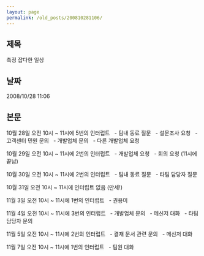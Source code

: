 ```yaml
---
layout: page
permalink: /old_posts/200810281106/
---
```


## 제목
측정 잡다한 일상

## 날짜
2008/10/28 11:06

## 본문
10월 28일 오전 10시 ~ 11시에 5번의 인터럽트
  - 팀내 동료 질문
  - 설문조사 요청
  - 고객센터 민원 문의
  - 개발업체 문의
  - 다른 개발업체 요청

10월 29일 오전 10시 ~ 11시에 2번의 인터럽트
  - 개발업체 요청
  - 회의 요청 (11시에 끝남)

10월 30일 오전 10시 ~ 11시에 2번의 인터럽트
  - 팀내 동료 질문
  - 타팀 담당자 질문

10월 31일 오전 10시 ~ 11시에 인터럽트 없음 (만세!)

11월 3일 오전 10시 ~ 11시에 1번의 인터럽트
  - 권용미

11월 4일 오전 10시 ~ 11시에 3번의 인터럽트
  - 개발업체 문의
  - 메신저 대화
  - 타팀 담당자 문의

11월 5일 오전 10시 ~ 11시에 2번의 인터럽트
  - 결재 문서 관련 문의
  - 메신저 대화

11월 7일 오전 10시 ~ 11시에 1번의 인터럽트
  - 팀원 대화